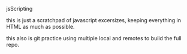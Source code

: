 jsScripting

this is just a scratchpad of javascript excersizes, keeping everything in HTML as much as possible.

this also is git practice using multiple local and remotes to build the full repo.

